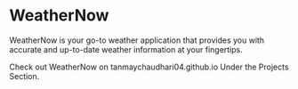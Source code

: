# WeatherNow
WeatherNow is your go-to weather application that provides you with accurate and up-to-date weather information at your fingertips. 

Check out WeatherNow on tanmaychaudhari04.github.io
Under the Projects Section.
